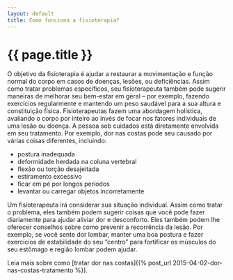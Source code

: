 ```yaml
---
layout: default
title: Como funciona a fisioterapia?
---
```


# {{ page.title }}

O objetivo da fisioterapia é ajudar a restaurar a movimentação e função normal do corpo em casos de doenças, lesões, ou deficiências. 
Assim como tratar problemas específicos, seu fisioterapeuta também pode sugerir maneiras de melhorar seu bem-estar em geral – por exemplo, fazendo exercícios regularmente e mantendo um peso saudável para a sua altura e constituição física. 
Fisioterapeutas fazem uma abordagem holística, avaliando o corpo por inteiro ao invés de focar nos fatores individuais de uma lesão ou doença. A pessoa sob cuidados está diretamente envolvida em seu tratamento.
Por exemplo, dor nas costas pode seu causado por várias coisas diferentes, incluindo:

* postura inadequada
* deformidade herdada na coluna vertebral
* flexão ou torção desajeitada
* estiramento excessivo
* ficar em pé por longos períodos
* levantar ou carregar objetos incorretamente

Um fisioterapeuta irá considerar sua situação individual. Assim como tratar o problema, eles também podem sugerir coisas que você pode fazer diariamente para ajudar aliviar dor e desconforto. Eles também podem lhe oferecer conselhos sobre como prevenir a recorrência da lesão. Por exemplo, se você sente dor lombar, manter uma boa postura e fazer exercícios de estabilidade do seu “centro” para fortificar os músculos do seu estômago e região lombar podem ajudar.

Leia mais sobre como [tratar dor nas costas]({% post_url 2015-04-02-dor-nas-costas-tratamento %}).
